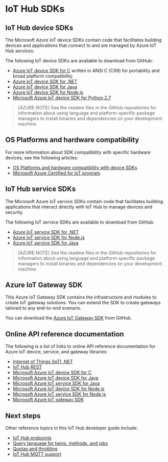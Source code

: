 <properties
 pageTitle="Developer guide -  IoT Hub SDKs | Microsoft Azure"
 description="Azure IoT Hub developer guide - Information about and links to the various Azure IoT Hub device and service SDKs."
 services="iot-hub"
 documentationCenter=""
 authors="dominicbetts"
 manager="timlt"
 editor=""/>

<tags
 ms.service="iot-hub"
 ms.devlang="multiple"
 ms.topic="article"
 ms.tgt_pltfrm="na"
 ms.workload="na"
 ms.date="09/30/2016"
 ms.author="dobett"/>

# IoT Hub SDKs

## IoT Hub device SDKs

The Microsoft Azure IoT device SDKs contain code that facilitates building devices and applications that connect to and are managed by Azure IoT Hub services.

The following IoT device SDKs are available to download from GitHub:

- [Azure IoT device SDK for C][lnk-c-device-sdk] written in ANSI C (C99) for portability and broad platform compatibility.
- [Azure IoT device SDK for .NET][lnk-dotnet-device-sdk]
- [Azure IoT device SDK for Java][lnk-java-device-sdk]
- [Azure IoT device SDK for Node.js][lnk-node-device-sdk]
- [Microsoft Azure IoT device SDK for Python 2.7][lnk-python-device-sdk]

> [AZURE.NOTE] See the readme files in the GitHub repositories for information about using language and platform-specific package managers to install binaries and dependencies on your development machine.

## OS Platforms and hardware compatibility

For more information about SDK compatibility with specific hardware devices, see the following articles:

- [OS Platforms and hardware compatibility with device SDKs][lnk-compatibility]
- [Microsoft Azure Certified for IoT program][lnk-certified].

## IoT Hub service SDKs

The Microsoft Azure IoT service SDKs contain code that facilitates building applications that interact directly with IoT Hub to manage devices and security.

The following IoT service SDKs are available to download from GitHub:

- [Azure IoT service SDK for .NET][lnk-dotnet-service-sdk]
- [Azure IoT service SDK for Node.js][lnk-node-service-sdk]
- [Azure IoT service SDK for Java][lnk-java-service-sdk]

> [AZURE.NOTE] See the readme files in the GitHub repositories for information about using language and platform-specific package managers to install binaries and dependencies on your development machine.

## Azure IoT Gateway SDK

This Azure IoT Gateway SDK contains the infrastructure and modules to create IoT gateway solutions. You can extend the SDK to create gateways tailored to any end-to-end scenario.

You can download the [Azure IoT Gateway SDK][lnk-gateway-sdk] from GitHub.

## Online API reference documentation

The following is a list of links to online API reference documentation for Azure IoT device, service, and gateway libraries:

- [Internet of Things (IoT) .NET][lnk-dotnet-ref]
- [IoT Hub REST][lnk-rest-ref]
- [Microsoft Azure IoT device SDK for C][lnk-c-ref]
- [Microsoft Azure IoT device SDK for Java][lnk-java-ref]
- [Microsoft Azure IoT service SDK for Java][lnk-java-service-ref]
- [Microsoft Azure IoT device SDK for Node.js][lnk-node-ref]
- [Microsoft Azure IoT service SDK for Node.js][lnk-node-service-ref]
- [Microsoft Azure IoT gateway SDK][lnk-gateway-ref]

## Next steps

Other reference topics in this IoT Hub developer guide include:

- [IoT Hub endpoints][lnk-devguide-endpoints]
- [Query language for twins, methods, and jobs][lnk-devguide-query]
- [Quotas and throttling][lnk-devguide-quotas]
- [IoT Hub MQTT support][lnk-devguide-mqtt]

<!-- Links and images -->

[lnk-c-device-sdk]: https://github.com/Azure/azure-iot-sdks/blob/master/c/readme.md
[lnk-dotnet-device-sdk]: https://github.com/Azure/azure-iot-sdks/blob/master/csharp/device/readme.md
[lnk-java-device-sdk]: https://github.com/Azure/azure-iot-sdks/blob/master/java/device/readme.md
[lnk-dotnet-service-sdk]: https://github.com/Azure/azure-iot-sdks/blob/master/csharp/service/README.md
[lnk-java-service-sdk]: https://github.com/Azure/azure-iot-sdks/blob/master/java/service/readme.md
[lnk-node-device-sdk]: https://github.com/Azure/azure-iot-sdks/blob/master/node/device/readme.md
[lnk-node-service-sdk]: https://github.com/Azure/azure-iot-sdks/blob/master/node/service/README.md
[lnk-python-device-sdk]: https://github.com/Azure/azure-iot-sdks/blob/master/python/device/readme.md
[lnk-compatibility]: iot-hub-tested-configurations.md
[lnk-certified]: iot-hub-tested-configurations.md#microsoft-azure-certified-for-iot
[lnk-gateway-sdk]: https://github.com/Azure/azure-iot-gateway-sdk/blob/master/README.md

[lnk-dotnet-ref]: https://msdn.microsoft.com/library/mt488521.aspx
[lnk-c-ref]: http://azure.github.io/azure-iot-sdks/c/api_reference/index.html
[lnk-java-ref]: http://azure.github.io/azure-iot-sdks/java/device/api_reference/index.html
[lnk-node-ref]: http://azure.github.io/azure-iot-sdks/node/api_reference/azure-iot-device/1.0.15/index.html
[lnk-rest-ref]: https://msdn.microsoft.com/library/mt548492.aspx
[lnk-java-service-ref]: http://azure.github.io/azure-iot-sdks/java/service/api_reference/index.html
[lnk-node-service-ref]: http://azure.github.io/azure-iot-sdks/node/api_reference/azure-iothub/1.0.17/index.html
[lnk-gateway-ref]: http://azure.github.io/azure-iot-gateway-sdk/api_reference/c/html/

[lnk-devguide-endpoints]: iot-hub-devguide-endpoints.md
[lnk-devguide-quotas]: iot-hub-devguide-quotas-throttling.md
[lnk-devguide-query]: iot-hub-devguide-query-language.md
[lnk-devguide-mqtt]: iot-hub-mqtt-support.md